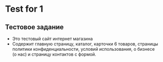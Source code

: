 # Test for 1
## Тестовое задание
- Это тестовый сайт интернет магазина
- Содержит главную страницу, каталог, карточки 6 товаров, страницы политики конфиденциальности, условий использования, о бизнесе (о нас) и страницу контактов с формой.
